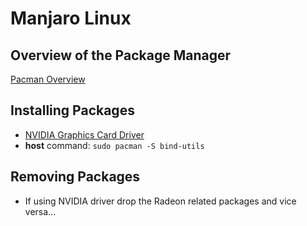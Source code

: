 # Manjaro Linux

## Overview of the Package Manager

[Pacman Overview](https://wiki.manjaro.org/index.php?title=Pacman_Overview)

## Installing Packages

* [NVIDIA Graphics Card Driver](https://wiki.manjaro.org/index.php?title=Configure_NVIDIA_(non-free)_settings_and_load_them_on_Startup)
* **host** command: ```sudo pacman -S bind-utils```

## Removing Packages

* If using NVIDIA driver drop the Radeon related packages and vice versa...
